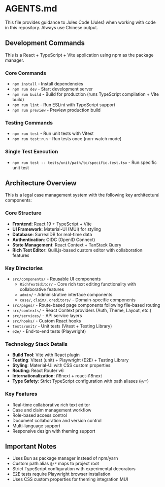 # AGENTS.md

This file provides guidance to Jules Code (Jules) when working with code in this repository. Always use Chinese output.

## Development Commands

This is a React + TypeScript + Vite application using npm as the package manager.

### Core Commands
- `npm install` - Install dependencies
- `npm run dev` - Start development server
- `npm run build` - Build for production (runs TypeScript compilation + Vite build)
- `npm run lint` - Run ESLint with TypeScript support
- `npm run preview` - Preview production build

### Testing Commands
- `npm run test` - Run unit tests with Vitest
- `npm run test:run` - Run tests once (non-watch mode)

### Single Test Execution
- `npm run test -- tests/unit/path/to/specific.test.tsx` - Run specific unit test

## Architecture Overview

This is a legal case management system with the following key architectural components:

### Core Structure
- **Frontend**: React 19 + TypeScript + Vite
- **UI Framework**: Material-UI (MUI) for styling
- **Database**: SurrealDB for real-time data
- **Authentication**: OIDC (OpenID Connect)
- **State Management**: React Context + TanStack Query
- **Rich Text Editor**: Quill.js-based custom editor with collaboration features

### Key Directories
- `src/components/` - Reusable UI components
  - `RichTextEditor/` - Core rich text editing functionality with collaborative features
  - `admin/` - Administrative interface components
  - `case/`, `claim/`, `creditors/` - Domain-specific components
- `src/pages/` - Route-based page components following file-based routing
- `src/contexts/` - React Context providers (Auth, Theme, Layout, etc.)
- `src/services/` - API service layers
- `src/hooks/` - Custom React hooks
- `tests/unit/` - Unit tests (Vitest + Testing Library)
- `e2e/` - End-to-end tests (Playwright)

### Technology Stack Details
- **Build Tool**: Vite with React plugin
- **Testing**: Vitest (unit) + Playwright (E2E) + Testing Library
- **Styling**: Material-UI with CSS custom properties
- **Routing**: React Router v6
- **Internationalization**: i18next + react-i18next
- **Type Safety**: Strict TypeScript configuration with path aliases (`@/*`)

### Key Features
- Real-time collaborative rich text editor
- Case and claim management workflow
- Role-based access control
- Document collaboration and version control
- Multi-language support
- Responsive design with theming support

## Important Notes
- Uses Bun as package manager instead of npm/yarn
- Custom path alias `@/*` maps to project root
- Strict TypeScript configuration with experimental decorators
- E2E tests require Playwright browser installation
- Uses CSS custom properties for theming integration MUI
